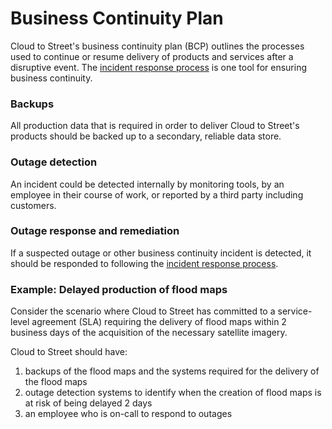 # Business Continuity Plan

Cloud to Street's business continuity plan (BCP) outlines the processes used to continue or resume delivery of products and services after a disruptive event. The [incident response process](/incident-response.md) is one tool for ensuring business continuity.

### Backups

All production data that is required in order to deliver Cloud to Street's products should be backed up to a secondary, reliable data store.

### Outage detection

An incident could be detected internally by monitoring tools, by an employee in their course of work, or reported by a third party including customers.

### Outage response and remediation

If a suspected outage or other business continuity incident is detected, it should be responded to following the [incident response process](/incident-response.md).

### Example: Delayed production of flood maps

Consider the scenario where Cloud to Street has committed to a service-level agreement (SLA) requiring the delivery of flood maps within 2 business days of the acquisition of the necessary satellite imagery.

Cloud to Street should have:

1. backups of the flood maps and the systems required for the delivery of the flood maps
2. outage detection systems to identify when the creation of flood maps is at risk of being delayed 2 days
3. an employee who is on-call to respond to outages
